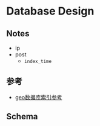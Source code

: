 # Database Design


## Notes
- ip
- post
  - `index_time`

## 参考

- [geo数据库索引参考](https://dba.stackexchange.com/questions/158349/how-can-i-speed-up-my-query-on-geo-location-processes)
## Schema

